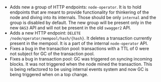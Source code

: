 * Adds new a group of HTTP endpoints: `node-operator`. It is to hold endpoints
  that are meant to provide functionality for thinkering of the node and
  diving into its internals. Those should be only `internal` and the group is
  disabled by default. The new group will be present only in the new `OAS3`
  API and will not be present in the old `swagger2` API.
* Adds a new HTTP endpoint: `DELETE /node/operator/mempool/hash/{hash}`. It
  deletes a transaction currently present in the mempool. It is a part of the
  internal `node-operator` API.
* Fixes a bug in the transaction pool: transactions with a TTL of 0 were not
  subject for GC of the transaction pool.
* Fixes a bug in transaction pool: GC was triggered on syncing incoming
  blocks. It was not triggered when the node mined the transaction. This is
  being refactored to be using internal events system and now GC is being
  triggered when on a top change.

